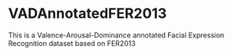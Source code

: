 # VADAnnotatedFER2013
 This is a Valence-Arousal-Dominance annotated Facial Expression Recognition dataset based on FER2013
